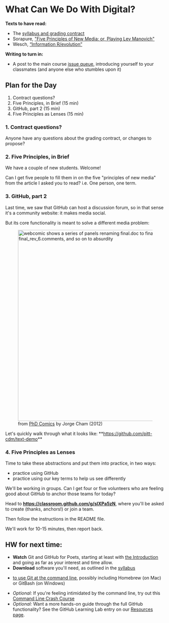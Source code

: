 # What Can We Do With Digital?
**Texts to have read:**

* The [syllabus and grading contract](/{{site.course.base_url}}uploads)
* Sorapure, ["Five Principles of New Media: or, Playing Lev Manovich"](http://kairos.technorhetoric.net/8.2/binder2.html?coverweb/sorapure/index.htm)
* Wesch, [“Information R/evolution”](http://www.youtube.com/watch?v=-4CV05HyAbM&amp;feature=youtube_gdata_player)

**Writing to turn in:**

* A post to the main course [issue queue](https://github.com/pitt-cdm/miller2019spring/issues/1), introducing yourself to your classmates (and anyone else who stumbles upon it)


## Plan for the Day

1. Contract questions?
2. Five Principles, in Brief (15 min)
3. GitHub, part 2  <!-- repo, commit, history, diff --> (15 min)
4. Five Principles as Lenses (15 min)


### 1. Contract questions?
Anyone have any questions about the grading contract, or changes to propose?

### 2. Five Principles, in Brief
We have a couple of new students. Welcome!

Can I get five people to fill them in on the five "principles of new media" from the article I asked you to read? i.e. One person, one term.

<!-- numerical representation, modularity, automation, variability,
and transcoding -->

<!-- If you had to look them up, would you rather use the webtext or the pdf? Why? -->

### 3. GitHub, part 2
Last time, we saw that GitHub can host a discussion forum, so in that sense it's a community website: it makes media social.

But its core functionality is meant to solve a different media problem:

<figure>
  <a href="http://phdcomics.com/comics/archive.php?comicid=1531"><img src="http://www.phdcomics.com/comics/archive/phd101212s.gif" height="600px" height="70vh" width="auto" alt="webcomic shows a series of panels renaming final.doc to final_rev2, final_rev_6.comments, and so on to absurdity"/></a>
  <figcaption>from <a href="http://phdcomics.com/comics/archive.php?comicid=1531">PhD Comics</a> by Jorge Cham (2012)</figcaption>
</figure>



<div class="alert alert-success">
Let's quickly walk through what it looks like:
**<a href="https://github.com/pitt-cdm/text-demo">https://github.com/pitt-cdm/text-demo</a>**
</div>

<!-- TO DO: Add a screenshot here. Or several? -->

<!--
# Introduction to GitHub using a basic text file

In this demo, we're going to...

1. Create a new file, and look at how it's displayed
2. Edit it, and talk about commit messages
3. View the file's history and talk about diffs
-->

<!--
My plan:

* use https://www.poets.org/poetsorg/poem/just-say as the text for the file
* demo that linebreaks go away, but we can fix them
* have people suggest some swaps, make the edits
-->


### 4. Five Principles as Lenses

Time to take these abstractions and put them into practice, in two ways:

* practice using GitHub
* practice using our key terms to help us see differently

We'll be working in groups. Can I get four or five volunteers who are feeling good about GitHub to anchor those teams for today? <!-- Nicole, Emma, Margaret, for sure, plus Aba, Jess B, or Laura -->

<div class="alert alert-success">
Head to
<strong><a href="https://classroom.github.com/g/sIXPa5zN">https://classroom.github.com/g/sIXPa5zN</a></strong>, where you'll be asked to create (thanks, anchors!) or join a team.

Then follow the instructions in the README file.
</div>

We'll work for 10-15 minutes, then report back.

## HW for next time:

* **Watch** Git and GitHub for Poets, starting at least with
[the Introduction](https://www.youtube.com/watch?v=BCQHnlnPusY&list=PLRqwX-V7Uu6ZF9C0YMKuns9sLDzK6zoiV) and going as far as your interest and time allow.
* **Download** software you'll need, as outlined in the [syllabus](/{{site.course.base_url}}uploads)
 - [to use Git at the command line](https://gist.github.com/derhuerst/1b15ff4652a867391f03), possibly including Homebrew (on Mac) or GitBash (on Windows)
* *Optional:* If you're feeling intimidated by the command line, try out this [Command Line Crash Course](https://learnpythonthehardway.org/book/appendixa.html)
* *Optional:* Want a more hands-on guide through the full GitHub functionality? See the GitHub Learning Lab entry on our [Resources page](/{{site.course.base_url}}resources).
